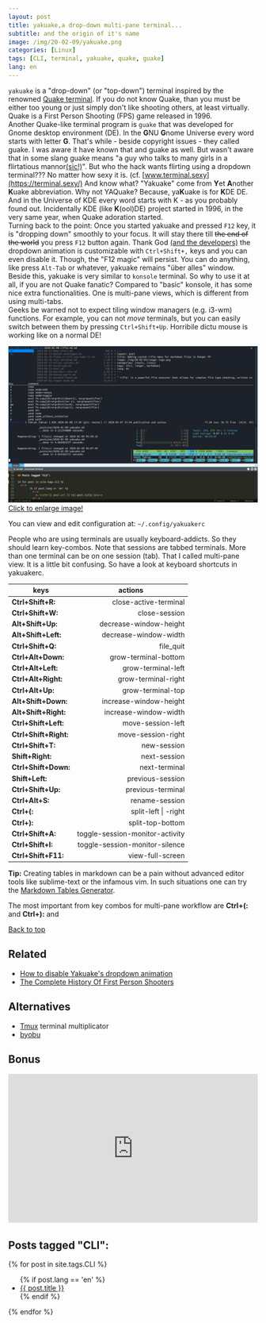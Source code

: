 ```yaml
---
layout: post
title: yakuake,a drop-down multi-pane terminal...
subtitle: and the origin of it's name
image: /img/20-02-09/yakuake.png
categories: [Linux]
tags: [CLI, terminal, yakuake, quake, guake]
lang: en
---
```

`yakuake` is a "drop-down" (or "top-down") terminal inspired by the renowned [Quake terminal](/img/20-02-09/quake_terminal.jpg). If you do not know Quake, than you must be either too young or just simply don't like shooting others, at least virtually. Quake is a First Person Shooting (FPS) game released in 1996.   
Another Quake-like terminal program is `guake` that was developed for Gnome desktop environment (DE). In the **G**NU **G**nome Universe every word starts with letter **G**. That's while - beside copyright issues - they called guake. I was aware it have known that and guake as well. But wasn't aware that in some slang guake means "a guy who talks to many girls in a flirtatious mannor[(sic!)](https://www.urbandictionary.com/define.php?term=Guake)". But who the hack wants flirting using a dropdown terminal??? No matter how sexy it is. (cf. [www.terminal.sexy](https://terminal.sexy/) And know what? "Yakuake" come from **Y**et **A**nother **K**uake abbreviation. Why not YAQuake? Because, ya**K**uake is for **K**DE DE. And in the Universe of KDE every word starts with K - as you probably found out. Incidentally KDE (like **K**(ool)DE) project started in 1996, in the very same year, when Quake adoration started.   
Turning back to the point: Once you started yakuake and pressed `F12` key, it is "dropping down" smoothly to your focus. It will stay there till ~~the end of the world~~ you press `F12` button again. Thank God [(and the developers)](https://youtu.be/t0wy2JYzRZg) the dropdown animation is customizable with `Ctrl+Shift+,` keys and you can even disable it. Though, the "F12 magic" will persist. You can do anything, like press `Alt-Tab` or whatever, yakuake remains "über alles" window.   
Beside this, yakuake is very similar to `konsole` terminal. So why to use it at all, if you are not Quake fanatic? Compared to "basic" konsole, it has some nice extra functionalities. One is multi-pane views, which is different from using multi-tabs.   
Geeks be warned not to expect tiling window managers (e.g. i3-wm) functions. For example, you can not *move* terminals, but you can easily switch between them by pressing `Ctrl+Shift+Up`. Horribile dictu mouse is working like on a normal DE!   

[![screenshot: yakuake multiple pane](/img/20-02-09/yakuake_multiple_windows.jpg)](/img/20-02-09/yakuake_multiple_windows.jpg)
[Click to enlarge image!](/img/20-02-09/yakuake_multiple_windows.jpg)
 
You can view and edit configuration at: `~/.config/yakuakerc` 

People who are using terminals are usually keyboard-addicts. So they should learn key-combos. Note that sessions are tabbed terminals. More than one terminal can be on one session (tab). That I called multi-pane view. It is a little bit confusing. So have a look at keyboard shortcuts in yakuakerc.  

 | <center>keys</center> | <center>actions</center>        |
 | :---                  |                             --: |
 | **Ctrl+Shift+R:**     | close-active-terminal           |
 | **Ctrl+Shift+W:**     | close-session                   |
 | **Alt+Shift+Up:**     | decrease-window-height          |
 | **Alt+Shift+Left:**   | decrease-window-width           |
 | **Ctrl+Shift+Q:**     | file_quit                       |
 | **Ctrl+Alt+Down:**    | grow-terminal-bottom            |
 | **Ctrl+Alt+Left:**    | grow-terminal-left              |
 | **Ctrl+Alt+Right:**   | grow-terminal-right             |
 | **Ctrl+Alt+Up:**      | grow-terminal-top               |
 | **Alt+Shift+Down:**   | increase-window-height          |
 | **Alt+Shift+Right:**  | increase-window-width           |
 | **Ctrl+Shift+Left:**  | move-session-left               |
 | **Ctrl+Shift+Right:** | move-session-right              |
 | **Ctrl+Shift+T:**     | new-session                     |
 | **Shift+Right:**      | next-session                    |
 | **Ctrl+Shift+Down:**  | next-terminal                   |
 | **Shift+Left:**       | previous-session                |
 | **Ctrl+Shift+Up:**    | previous-terminal               |
 | **Ctrl+Alt+S:**       | rename-session                  |
 | **Ctrl+(:**           | split-left &#124; -right        |
 | **Ctrl+):**           | split-top-bottom                |
 | **Ctrl+Shift+A:**     | toggle-session-monitor-activity |
 | **Ctrl+Shift+I:**     | toggle-session-monitor-silence  |
 | **Ctrl+Shift+F11:**   | view-full-screen                |

<div class="alert alert-success">
  <i class="fa-lightbulb"></i> <strong>Tip:</strong> Creating tables in markdown can be a pain without advanced editor tools like sublime-text or the infamous vim. In such situations one can try the <a href="https://www.tablesgenerator.com/markdown_tables">Markdown Tables Generator</a>. 
</div>

The most important from key combos for multi-pane workflow are **Ctrl+(:** and **Ctrl+):**  and 

<a href="#top" class="btn btn-info">Back to top</a>

## Related
 - [How to disable Yakuake's dropdown animation](https://www.reddit.com/r/kde/comments/eymfj1/how_to_make_the_yakuake_dropdown_animation_to_be/)
 - [The Complete History Of First Person Shooters](https://www.geek.com/games/the-complete-history-of-first-person-shooters-1713135/)

## Alternatives
 - [Tmux](https://www.ostechnix.com/tmux-command-examples-to-manage-multiple-terminal-sessions/) terminal multiplicator
 - [byobu](https://youtu.be/NawuGmcvKus)

## Bonus

<iframe width="100%" height="300" scrolling="no" frameborder="no" allow="autoplay" src="https://w.soundcloud.com/player/?url=https%3A//api.soundcloud.com/users/4382392&color=%236c6c5c&auto_play=false&hide_related=false&show_comments=true&show_user=true&show_reposts=false&show_teaser=true&visual=true"></iframe>


## Posts tagged "CLI":

{% for post in site.tags.CLI %}
  <ul>
        {% if post.lang == 'en' %}
          <li>
            <a href='{{ post.url }}'>{{ post.title }}</a> 
          </li>
        {% endif %}
  </ul>
{% endfor %}
